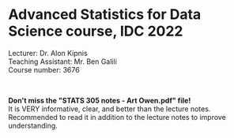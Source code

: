 # Advanced Statistics for Data Science course, IDC 2022
Lecturer: Dr. Alon Kipnis<br>
Teaching Assistant: Mr. Ben Galili<br>
Course number: 3676

<br>

**Don't miss the "STATS 305 notes - Art Owen.pdf" file!<br>**
It is VERY informative, clear, and better than the lecture notes.<br>
Recommended to read it in addition to the lecture notes to improve understanding.
